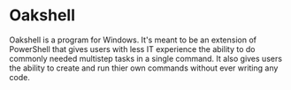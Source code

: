 # Oakshell
Oakshell is a program for Windows. It's meant to be an extension of PowerShell that gives users with less IT experience the ability to do commonly needed multistep tasks in a single command. It also gives users the ability to create and run thier own commands without ever writing any code.
